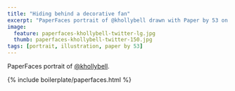 ```yaml
---
title: "Hiding behind a decorative fan"
excerpt: "PaperFaces portrait of @khollybell drawn with Paper by 53 on an iPad."
image: 
  feature: paperfaces-khollybell-twitter-lg.jpg
  thumb: paperfaces-khollybell-twitter-150.jpg
tags: [portrait, illustration, paper by 53]
---
```


PaperFaces portrait of [@khollybell](http://twitter.com/khollybell).

{% include boilerplate/paperfaces.html %}